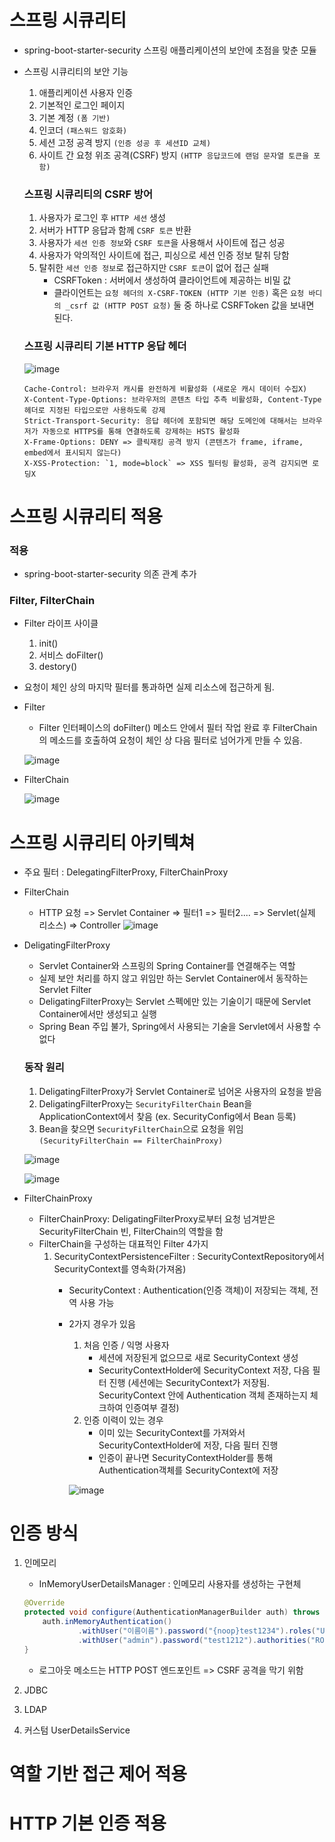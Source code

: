 # 스프링 시큐리티
- spring-boot-starter-security 스프링 애플리케이션의 보안에 초점을 맞춘 모듈
- 스프링 시큐리티의 보안 기능
  1. 애플리케이션 사용자 인증
  2. 기본적인 로그인 페이지
  3. 기본 계정 `(폼 기반)`
  4. 인코더 `(패스워드 암호화)`
  5. 세션 고정 공격 방지 `(인증 성공 후 세션ID 교체)`
  6. 사이트 간 요청 위조 공격(CSRF) 방지 `(HTTP 응답코드에 랜덤 문자열 토큰을 포함)`
  ### 스프링 시큐리티의 CSRF 방어
    1. 사용자가 로그인 후 `HTTP 세션` 생성
    2. 서버가 HTTP 응답과 함께 `CSRF 토큰` 반환
    3. 사용자가 `세션 인증 정보`와 `CSRF 토큰`을 사용해서 사이트에 접근 성공
    4. 사용자가 악의적인 사이트에 접근, 피싱으로 세션 인증 정보 탈취 당함
    5. 탈취한 `세션 인증 정보`로 접근하지만 `CSRF 토큰`이 없어 접근 실패
       - CSRFToken : 서버에서 생성하여 클라이언트에 제공하는 비밀 값
       - 클라이언트는 `요청 헤더의 X-CSRF-TOKEN (HTTP 기본 인증)` 혹은 `요청 바디의 _csrf 값 (HTTP POST 요청)` 둘 중 하나로 CSRFToken 값을 보내면 된다.

  ### 스프링 시큐리티 기본 HTTP 응답 헤더
  ![image](https://github.com/acrnm148/book-study/assets/67724306/5e3f58c0-c8d8-4fb3-966e-852ecf2b3165)
  ```
  Cache-Control: 브라우저 캐시를 완전하게 비활성화 (새로운 캐시 데이터 수집X)
  X-Content-Type-Options: 브라우저의 콘텐츠 타입 추측 비활성화, Content-Type 헤더로 지정된 타입으로만 사용하도록 강제
  Strict-Transport-Security: 응답 헤더에 포함되면 해당 도메인에 대해서는 브라우저가 자동으로 HTTPS를 통해 연결하도록 강제하는 HSTS 활성화
  X-Frame-Options: DENY => 클릭재킹 공격 방지 (콘텐츠가 frame, iframe, embed에서 표시되지 않는다)
  X-XSS-Protection: `1, mode=block` => XSS 필터링 활성화, 공격 감지되면 로딩X
  ```
  


# 스프링 시큐리티 적용
### 적용
- spring-boot-starter-security 의존 관계 추가

### Filter, FilterChain
- Filter 라이프 사이클
  1. init()
  2. 서비스 doFilter()
  3. destory()
- 요청이 체인 상의 마지막 필터를 통과하면 실제 리소스에 접근하게 됨.
- Filter
  - Filter 인터페이스의 doFilter() 메소드 안에서 필터 작업 완료 후 FilterChain의 메소드를 호출하여 요청이 체인 상 다음 필터로 넘어가게 만들 수 있음.

  ![image](https://github.com/acrnm148/book-study/assets/67724306/3e54fc40-c1f7-4f0f-b345-4a81ed55b84f)
  
- FilterChain
  
  ![image](https://github.com/acrnm148/book-study/assets/67724306/8274c0d6-4b3b-404f-9ab8-70cfab8b481e)


# 스프링 시큐리티 아키텍쳐
- 주요 필터 : DelegatingFilterProxy, FilterChainProxy
- FilterChain
  - HTTP 요청 => Servlet Container => 필터1 => 필터2.... => Servlet(실제 리소스) => Controller
![image](https://github.com/acrnm148/book-study/assets/67724306/1e54678f-c467-4f95-a208-2da2c5b3555d)

- DeligatingFilterProxy
  - Servlet Container와 스프링의 Spring Container를 연결해주는 역할
  - 실제 보안 처리를 하지 않고 위임만 하는 Servlet Container에서 동작하는 Servlet Filter
  - DeligatingFilterProxy는 Servlet 스펙에만 있는 기술이기 때문에 Servlet Container에서만 생성되고 실행
  - Spring Bean 주입 불가, Spring에서 사용되는 기술을 Servlet에서 사용할 수 없다
  
  ### 동작 원리
  1. DeligatingFilterProxy가 Servlet Container로 넘어온 사용자의 요청을 받음
  2. DeligatingFilterProxy는 `SecurityFilterChain` Bean을 ApplicationContext에서 찾음 (ex. SecurityConfig에서 Bean 등록)
  3. Bean을 찾으면 `SecurityFilterChain`으로 요청을 위임 `(SecurityFilterChain == FilterChainProxy)`
  
  ![image](https://github.com/acrnm148/book-study/assets/67724306/ea81c990-02aa-41c2-8891-394923dea9ba)

  ![image](https://github.com/acrnm148/book-study/assets/67724306/d2db8440-1b80-45d7-a705-f4bffe4cd856)

- FilterChainProxy
  - FilterChainProxy: DeligatingFilterProxy로부터 요청 넘겨받은 SecurityFilterChain 빈, FilterChain의 역할을 함
  - FilterChain을 구성하는 대표적인 Filter 4가지
    1. SecurityContextPersistenceFilter : SecurityContextRepository에서 SecurityContext를 영속화(가져옴)
       - SecurityContext : Authentication(인증 객체)이 저장되는 객체, 전역 사용 가능
       - 2가지 경우가 있음
         1) 처음 인증 / 익명 사용자
            - 세션에 저장된게 없으므로 새로 SecurityContext 생성
            - SecurityContextHolder에 SecurityContext 저장, 다음 필터 진행
              (세션에는 SecurityContext가 저장됨. SecurityContext 안에 Authentication 객체 존재하는지 체크하여 인증여부 결정)
         2) 인증 이력이 있는 경우
            - 이미 있는 SecurityContext를 가져와서 SecurityContextHolder에 저장, 다음 필터 진행
            - 인증이 끝나면 SecurityContextHolder를 통해 Authentication객체를 SecurityContext에 저장
              
          ![image](https://github.com/acrnm148/book-study/assets/67724306/5a5994f7-89a4-43dc-9eec-332834a4a00b)


# 인증 방식
1. 인메모리
   - InMemoryUserDetailsManager : 인메모리 사용자를 생성하는 구현체
    ```java
    @Override
    protected void configure(AuthenticationManagerBuilder auth) throws Exception {
        auth.inMemoryAuthentication()
                .withUser("이름이름").password("{noop}test1234").roles("USER").and()
                .withUser("admin").password("test1212").authorities("ROLE_USER", "ROLE_ADMIN");
    }
    ```
    - 로그아웃 메소드는 HTTP POST 엔드포인트 => CSRF 공격을 막기 위함
2. JDBC
   
3. LDAP

4. 커스텀 UserDetailsService

# 역할 기반 접근 제어 적용


# HTTP 기본 인증 적용


